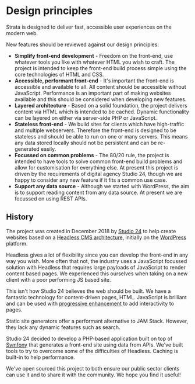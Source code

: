 # Design principles

Strata is designed to deliver fast, accessible user experiences on the modern web.

New features should be reviewed against our design principles:

* **Simplify front-end development** - Freedom on the front-end, use whatever tools you like with whatever HTML you wish 
to craft. The project is intended to keep the front-end build process simple using the core technologies of HTML and 
CSS.
* **Accessible, performant front-end** - It's important the front-end is accessible and available to all. All content 
should be accessible without JavaScript. Performance is an important part of making websites available and this should 
be considered when developing new features.   
* **Layered architecture** - Based on a solid foundation, the project delivers content via HTML which is intended to be 
cached. Dynamic functionality can be layered on either via server-side PHP or JavaScript.
* **Stateless front-end** - We build sites for clients which have high-traffic and multiple webservers. Therefore the front-end is 
designed to be stateless and should be able to run on one or many servers. This means any data stored locally should not 
be persistent and can be re-generated easily. 
* **Focussed on common problems** - The 80/20 rule, the project is intended to have tools to solve common front-end 
build problems and allow for customisation for everything else. At present this project is driven by the requirements 
of digital agency Studio 24, though we are happy to consider any new feature if it fits a common use case.
* **Support any data source** - Although we started with WordPress, the aim is to support reading content from any data 
source. At present we are focussed on using REST APIs.  

## History 

The project was created in December 2018 by [Studio 24](https://www.studio24.net/) to help create websites based on a 
[Headless CMS architecture](https://www.studio24.net/blog/what-is-a-headless-cms/), initially on the 
[WordPress](https://wordpress.org/) platform. 

Headless gives a lot of flexibility since you can develop the front-end in any way you wish. More often that not, the 
industry uses a JavaScript focussed solution with Headless that requires large payloads of JavaScript to render content 
based pages. We experienced this ourselves when taking on a new client with a poor performing JS based site.

This isn't how Studio 24 believes the web should be built. We have a fantastic technology for content-driven pages, 
HTML. JavaScript is brilliant and can be used with 
[progressive enhancement](https://www.gov.uk/service-manual/technology/using-progressive-enhancement) to add 
interactivity to pages.  

Static site generators offer a performant alternative to JAM Stack. However, they lack any dynamic features such as 
search. 

Studio 24 decided to develop a PHP-based application built on top of [Symfony](https://symfony.com/) that generates a 
front-end site using data from APIs. We've built tools to try to overcome some of the difficulties of Headless. Caching 
is built-in to help performance. 

We've open sourced this project to both ensure our public sector clients can use it and to share it with the community. 
We hope you find it useful! 

   

